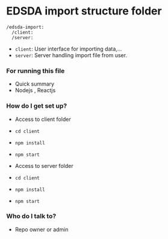 # EDSDA import structure folder #

```
/edsda-import:
  /client:
  /server:

```
- `client`: User interface for importing data,...
- `server`: Server handling import file from user. 

### For running this file ###

* Quick summary
* Nodejs , Reactjs


### How do I get set up? ###
- Access to client folder
- `cd client`
- `npm install`
- `npm start`

- Access to server folder
- `cd client`
- `npm install`
- `npm start`

### Who do I talk to? ###

* Repo owner or admin
